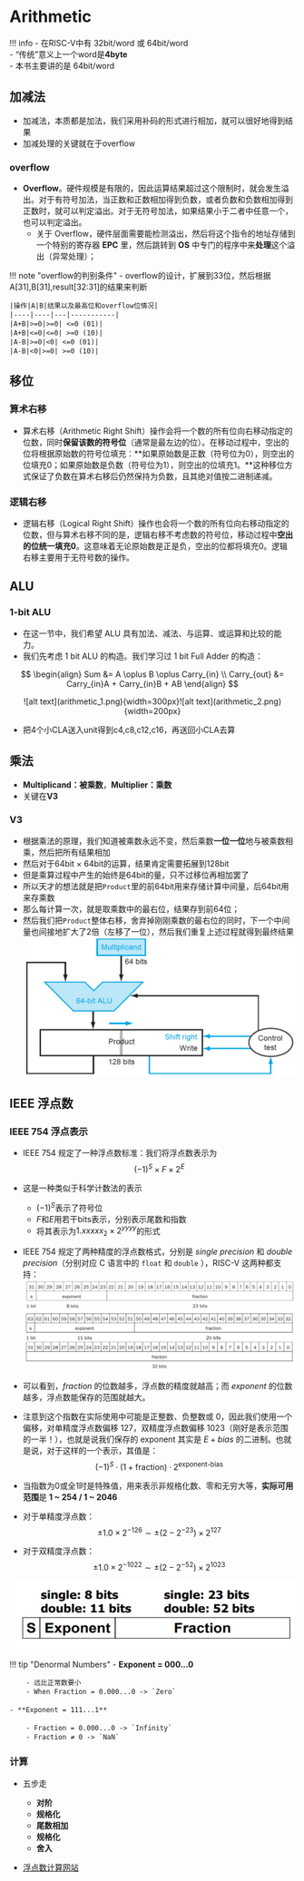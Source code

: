 # Arithmetic

!!! info
    - 在RISC-V中有 32bit/word 或 64bit/word  
    - “传统”意义上一个word是**4byte**  
    - 本书主要讲的是 64bit/word


## 加减法

- 加减法，本质都是加法，我们采用补码的形式进行相加，就可以很好地得到结果  
- 加减处理的关键就在于overflow

### overflow

- **Overflow**。硬件规模是有限的，因此运算结果超过这个限制时，就会发生溢出。对于有符号加法，当正数和正数相加得到负数，或者负数和负数相加得到正数时，就可以判定溢出。对于无符号加法，如果结果小于二者中任意一个，也可以判定溢出。  
    - 关于 Overflow，硬件层面需要能检测溢出，然后将这个指令的地址存储到一个特别的寄存器 **EPC** 里，然后跳转到 **OS** 中专门的程序中来**处理**这个溢出（异常处理）； 

!!! note "overflow的判别条件" 
    - overflow的设计，扩展到33位，然后根据 A[31],B[31],result[32:31]的结果来判断  

    |操作|A|B|结果以及最高位和overflow位情况|
    |----|----|---|-----------|
    |A+B|>=0|>=0| <=0 (01)|
    |A+B|<=0|<=0| >=0 (10)|
    |A-B|>=0|<0| <=0 (01)|
    |A-B|<0|>=0| >=0 (10)|

## 移位

### 算术右移

- 算术右移（Arithmetic Right Shift）操作会将一个数的所有位向右移动指定的位数，同时**保留该数的符号位**（通常是最左边的位）。在移动过程中，空出的位将根据原始数的符号位填充：**如果原始数是正数（符号位为0），则空出的位填充0；如果原始数是负数（符号位为1），则空出的位填充1。**这种移位方式保证了负数在算术右移后仍然保持为负数，且其绝对值按二进制递减。

### 逻辑右移

- 逻辑右移（Logical Right Shift）操作也会将一个数的所有位向右移动指定的位数，但与算术右移不同的是，逻辑右移不考虑数的符号位，移动过程中**空出的位统一填充0**。这意味着无论原始数是正是负，空出的位都将填充0。逻辑右移主要用于无符号数的操作。

## ALU

### 1-bit ALU

- 在这一节中，我们希望 ALU 具有加法、减法、与运算、或运算和比较的能力。  
- 我们先考虑 1 bit ALU 的构造。我们学习过 1 bit Full Adder 的构造：  

$$
\begin{align} 
Sum &= A \oplus B \oplus Carry_{in} \\
Carry_{out} &= Carry_{in}A + Carry_{in}B + AB
\end{align}
$$

<center>![alt text](arithmetic_1.png){width=300px}![alt text](arithmetic_2.png){width=200px}</center>



- 把4个小CLA送入unit得到c4,c8,c12,c16，再送回小CLA去算

## 乘法

- **Multiplicand：被乘数**，**Multiplier：乘数**  
- 关键在**V3**  

### V3

- 根据乘法的原理，我们知道被乘数永远不变，然后乘数**一位一位**地与被乘数相乘，然后把所有结果相加  
- 然后对于64bit $\times$ 64bit的运算，结果肯定需要拓展到128bit  
- 但是乘算过程中产生的始终是64bit的量，只不过移位再相加罢了  
- 所以天才的想法就是把`Product`里的前64bit用来存储计算中间量，后64bit用来存乘数  
- 那么每计算一次，就是取乘数中的最右位，结果存到前64位；  
- 然后我们把`Product`整体右移，舍弃掉刚刚乘数的最右位的同时，下一个中间量也间接地扩大了2倍（左移了一位），然后我们重复上述过程就得到最终结果  
![alt text](arithmetic_3.png)

## IEEE 浮点数

### IEEE 754 浮点表示

- IEEE 754 规定了一种浮点数标准：我们将浮点数表示为 
$$
(-1)^S \times F \times 2^E
$$

- 这是一种类似于科学计数法的表示  
    - $(-1)^S$表示了符号位  
    - $F$和$E$用若干bits表示，分别表示尾数和指数  
    - 将其表示为$1.xxxxx_2 \times 2^{yyyy}$的形式

- IEEE 754 规定了两种精度的浮点数格式，分别是 *single precision* 和 *double precision*（分别对应 C 语言中的 `float` 和 `double` ），RISC-V 这两种都支持：
![alt text](./arithmetic_4.png)
![alt text](./arithmetic_5.png)

- 可以看到，*fraction* 的位数越多，浮点数的精度就越高；而 *exponent* 的位数越多，浮点数能保存的范围就越大。

- 注意到这个指数在实际使用中可能是正整数、负整数或 0，因此我们使用一个偏移，对单精度浮点数偏移 127，双精度浮点数偏移 1023（刚好是表示范围的一半！），也就是说我们保存的 exponent 其实是 $E+bias$ 的二进制。也就是说，对于这样的一个表示，其值是：
$$
(-1)^S·(1+\text{fraction})·2^{\text{exponent-bias}}
$$

- 当指数为0或全1时是特殊值，用来表示非规格化数、零和无穷大等，**实际可用范围**是 **1 ~ 254 / 1 ~ 2046**
- 对于单精度浮点数：
$$
\pm 1.0 \times 2^{-126} \sim \pm (2-2^{-23}) \times 2^{127}
$$

- 对于双精度浮点数：
$$
\pm 1.0 \times 2^{-1022} \sim \pm (2-2^{-52}) \times 2^{1023}
$$    

![alt text](./arithmetic_6.png)

!!! tip "Denormal Numbers"
    - **Exponent = 000...0**  

        - 远比正常数要小  
        - When Fraction = 0.000...0 -> `Zero`  
    
    - **Exponent = 111...1**  

        - Fraction = 0.000...0 -> `Infinity`  
        - Fraction ≠ 0 -> `NaN`  

### 计算
- 五步走  
    - **对阶**    
    - **规格化**  
    - **尾数相加**    
    - **规格化**  
    - **舍入**  

- [浮点数计算网站](https://www.h-schmidt.net/FloatConverter/IEEE754.html)